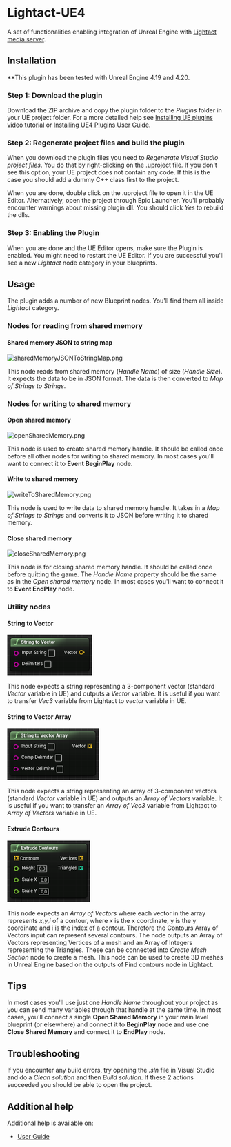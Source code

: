 # Lightact-UE4
A set of functionalities enabling integration of Unreal Engine with [Lightact media server](https://lightact-systems.com).

## Installation
**This plugin has been tested with Unreal Engine 4.19 and 4.20.

### Step 1: Download the plugin
Download the ZIP archive and copy the plugin folder to the *Plugins* folder in your UE project folder. For a more detailed help see [Installing UE plugins video tutorial](https://www.youtube.com/watch?v=85M2BB-Ct9g&list=PLcNPGta1d2XDcSsz8zcW0f2lPSawnW3mR&t=195s&index=2) or [Installing UE4 Plugins User Guide](https://support.lightact-systems.com/installing-ue4-plugins/).

### Step 2: Regenerate project files and build the plugin
When you download the plugin files you need to *Regenerate Visual Studio project files*. You do that by right-clicking on the .uproject file. If you don't see this option, your UE project does not contain any code.
If this is the case you should add a dummy C++ class first to the project.

When you are done, double click on the .uproject file to open it in the UE Editor. Alternatively, open the project through Epic Launcher. You'll probably encounter warnings about missing plugin dll. You should click *Yes* to rebuild the dlls.


### Step 3: Enabling the Plugin
When you are done and the UE Editor opens, make sure the Plugin is enabled. You might need to restart the UE Editor. If you are successful you'll see a new *Lightact* node category in your blueprints.

## Usage
The plugin adds a number of new Blueprint nodes. You'll find them all inside *Lightact* category.

### Nodes for reading from shared memory
#### Shared memory JSON to string map
![sharedMemoryJSONToStringMap.png](Resources/sharedMemoryJSONToStringMap.png)

This node reads from shared memory (*Handle Name*) of size (*Handle Size*). It expects the data to be in JSON format. The data is then converted to *Map of Strings to Strings*.

### Nodes for writing to shared memory
#### Open shared memory
![openSharedMemory.png](Resources/openSharedMemory.png)

This node is used to create shared memory handle. It should be called once before all other nodes for writing to shared memory. In most cases you'll want to connect it to **Event BeginPlay** node.
#### Write to shared memory
![writeToSharedMemory.png](Resources/writeToSharedMemory.png)

This node is used to write data to shared memory handle. It takes in a *Map of Strings to Strings* and converts it to JSON before writing it to shared memory.
#### Close shared memory
![closeSharedMemory.png](Resources/closeSharedMemory.png)

This node is for closing shared memory handle. It should be called once before quitting the game. The *Handle Name* property should be the same as in the *Open shared memory* node. In most cases you'll want to connect it to **Event EndPlay** node.

### Utility nodes
#### String to Vector
![stringToVector.png](Resources/stringToVector.png)

This node expects a string representing a 3-component vector (standard *Vector* variable in UE) and outputs a *Vector* variable. It is useful if you want to transfer *Vec3* variable from Lightact to *vector* variable in UE.
#### String to Vector Array
![stringToVectorArray.png](Resources/stringToVectorArray.png)

This node expects a string representing an array of 3-component vectors (standard *Vector* variable in UE) and outputs an *Array of Vectors* variable. It is useful if you want to transfer an *Array of Vec3* variable from Lightact to *Array of Vectors* variable in UE.
#### Extrude Contours
![extrudeContours.png](Resources/extrudeContours.png)

This node expects an *Array of Vectors* where each vector in the array represents _x,y,i_ of a contour, where _x_ is the x coordinate, y is the y coordinate and i is the index of a contour. Therefore the Contours Array of Vectors input can represent several contours. The node outputs an Array of Vectors representing Vertices of a mesh and an Array of Integers representing the Triangles. These can be connected into *Create Mesh Section* node to create a mesh. This node can be used to create 3D meshes in Unreal Engine based on the outputs of Find contours node in Lightact.

## Tips
In most cases you'll use just one *Handle Name* throughout your project as you can send many variables through that handle at the same time. In most cases, you'll connect a single **Open Shared Memory** in your main level blueprint (or elsewhere) and connect it to **BeginPlay** node and use one **Close Shared Memory** and connect it to **EndPlay** node.

## Troubleshooting
If you encounter any build errors, try opening the *.sln* file in Visual Studio and do a *Clean solution* and then *Build solution*. If these 2 actions succeeded you should be able to open the project.

## Additional help
Additional help is available on:
- [User Guide](https://support.lightact-systems.com/)